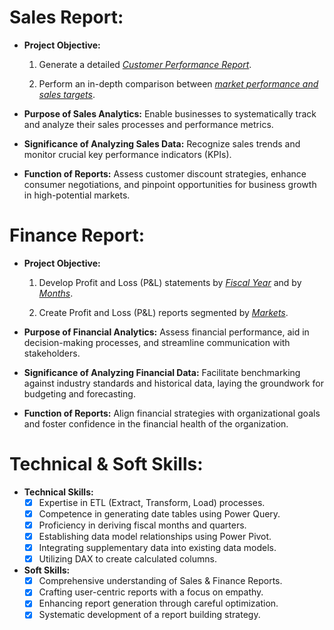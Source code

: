 # Sales Report:

- **Project Objective:**

    1. Generate a detailed _[Customer Performance Report](https://github.com/pratishtha11/Excel-Sales-Analytics/blob/main/Customer%20Performance%20Report.pdf)_.

    2. Perform an in-depth comparison between _[market performance and sales targets](https://github.com/pratishtha11/Excel-Sales-Analytics/blob/main/Market%20Performance%20vs%20Target%20Report.pdf)_.

- **Purpose of Sales Analytics:** Enable businesses to systematically track and analyze their sales processes and performance metrics.

- **Significance of Analyzing Sales Data:** Recognize sales trends and monitor crucial key performance indicators (KPIs).

- **Function of Reports:** Assess customer discount strategies, enhance consumer negotiations, and pinpoint opportunities for business growth in high-potential markets.

# Finance Report:

- **Project Objective:**

    1. Develop Profit and Loss (P&L) statements by _[Fiscal Year](https://github.com/pratishtha11/Excel-Sales-Analytics/blob/main/P%26L%20Statement%20by%20Fiscal%20Year.pdf)_ and by _[Months](
https://github.com/pratishtha11/Excel-Sales-Analytics/blob/main/P%26L%20Statement%20by%20Months.pdf)_.

    2. Create Profit and Loss (P&L) reports segmented by _[Markets](https://github.com/pratishtha11/Excel-Sales-Analytics/blob/main/P%26L%20Statement%20by%20Markets.pdf)_.

- **Purpose of Financial Analytics:** Assess financial performance, aid in decision-making processes, and streamline communication with stakeholders.

- **Significance of Analyzing Financial Data:** Facilitate benchmarking against industry standards and historical data, laying the groundwork for budgeting and forecasting.

- **Function of Reports:** Align financial strategies with organizational goals and foster confidence in the financial health of the organization.

# Technical & Soft Skills:

- **Technical Skills:**
  - [x] Expertise in ETL (Extract, Transform, Load) processes.
  - [x] Competence in generating date tables using Power Query.
  - [x] Proficiency in deriving fiscal months and quarters.
  - [x] Establishing data model relationships using Power Pivot.
  - [x] Integrating supplementary data into existing data models.
  - [x] Utilizing DAX to create calculated columns.

- **Soft Skills:**
  - [x] Comprehensive understanding of Sales & Finance Reports.
  - [x] Crafting user-centric reports with a focus on empathy.
  - [x] Enhancing report generation through careful optimization.
  - [x] Systematic development of a report building strategy.
